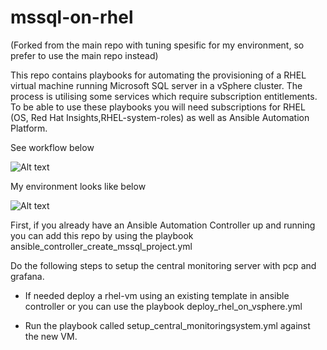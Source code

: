 # mssql-on-rhel

(Forked from the main repo with tuning spesific for my environment, so prefer to use the main repo instead)

This repo contains playbooks for automating the provisioning of a RHEL virtual machine running Microsoft SQL server in a vSphere cluster.
The process is utilising some services which require subscription entitlements. To be able to use these playbooks you will need subscriptions for RHEL (OS, Red Hat Insights,RHEL-system-roles) as well as Ansible Automation Platform. 

See workflow below

![Alt text](images/automation_workflow.png?raw=true "high level process")

My environment looks like below

![Alt text](images/startingpoint.png?raw=true "environment")

First, if you already have an Ansible Automation Controller up and running you can add this repo by using the playbook ansible_controller_create_mssql_project.yml

Do the following steps to setup the central monitoring server with pcp and grafana. 

- If needed deploy a rhel-vm using an existing template in ansible controller or you can use the playbook deploy_rhel_on_vsphere.yml

- Run the playbook called setup_central_monitoringsystem.yml against the new VM. 
